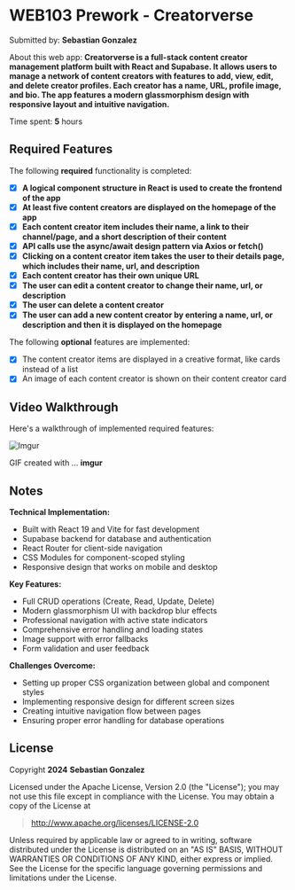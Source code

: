 # WEB103 Prework - Creatorverse

Submitted by: **Sebastian Gonzalez**

About this web app: **Creatorverse is a full-stack content creator management platform built with React and Supabase. It allows users to manage a network of content creators with features to add, view, edit, and delete creator profiles. Each creator has a name, URL, profile image, and bio. The app features a modern glassmorphism design with responsive layout and intuitive navigation.**

Time spent: **5** hours

## Required Features

The following **required** functionality is completed:

<!-- ???????????????????????? Make sure to check off completed functionality below -->
- [x] **A logical component structure in React is used to create the frontend of the app**
- [x] **At least five content creators are displayed on the homepage of the app**
- [x] **Each content creator item includes their name, a link to their channel/page, and a short description of their content**
- [x] **API calls use the async/await design pattern via Axios or fetch()**
- [x] **Clicking on a content creator item takes the user to their details page, which includes their name, url, and description**
- [x] **Each content creator has their own unique URL**
- [x] **The user can edit a content creator to change their name, url, or description**
- [x] **The user can delete a content creator**
- [x] **The user can add a new content creator by entering a name, url, or description and then it is displayed on the homepage**

The following **optional** features are implemented:

- [x] The content creator items are displayed in a creative format, like cards instead of a list
- [x] An image of each content creator is shown on their content creator card

## Video Walkthrough

Here's a walkthrough of implemented required features:

![Imgur](https://imgur.com/tMiygpF.gif)

GIF created with ...  **imgur**
<!-- Recommended tools:
[Kap](https://getkap.co/) for macOS
[ScreenToGif](https://www.screentogif.com/) for Windows
[peek](https://github.com/phw/peek) for Linux. -->

## Notes

**Technical Implementation:**
- Built with React 19 and Vite for fast development
- Supabase backend for database and authentication
- React Router for client-side navigation
- CSS Modules for component-scoped styling
- Responsive design that works on mobile and desktop

**Key Features:**
- Full CRUD operations (Create, Read, Update, Delete)
- Modern glassmorphism UI with backdrop blur effects
- Professional navigation with active state indicators
- Comprehensive error handling and loading states
- Image support with error fallbacks
- Form validation and user feedback

**Challenges Overcome:**
- Setting up proper CSS organization between global and component styles
- Implementing responsive design for different screen sizes
- Creating intuitive navigation flow between pages
- Ensuring proper error handling for database operations

## License

Copyright **2024** **Sebastian Gonzalez**

Licensed under the Apache License, Version 2.0 (the "License"); you may not use this file except in compliance with the License. You may obtain a copy of the License at

> http://www.apache.org/licenses/LICENSE-2.0

Unless required by applicable law or agreed to in writing, software distributed under the License is distributed on an "AS IS" BASIS, WITHOUT WARRANTIES OR CONDITIONS OF ANY KIND, either express or implied. See the License for the specific language governing permissions and limitations under the License.
